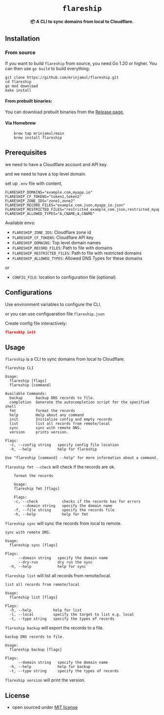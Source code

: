 <div align="center">
  <h1><code>flareship</code></h1>
  <p>
    <strong>📦 A CLI to sync domains from local to Cloudflare.</strong>
  </p>
</div>

## Installation

### From source

If you want to build `flareship` from source, you need Go 1.20 or
higher. You can then use `go build` to build everything:

```
git clone https://github.com/mrinjamul/flareship.git
cd flareship
go mod download
make install
```

#### From prebuilt binaries:

You can download prebuilt binaries from the [Release page](https://github.com/mrinjamul/flareship/releases),

#### Via Homebrew

```
    brew tap mrinjamul/main
    brew install flareship
```

## Prerequisites

we need to have a Cloudflare account and API key.

and we need to have a top level domain.

set up `.env` file with content,

```
FLARESHIP_DOMAINS="example.com,myapp.io"
FLARESHIP_CF_TOKENS="token1,token2"
FLARESHIP_ZONE_IDS="zone1,zone2"
FLARESHIP_RECORD_FILES="example_com.json,myapp_io.json"
FLARESHIP_RESTRICTED_FILES="restricted_example_com.json,restricted_myapp_io.json"
FLARESHIP_ALLOWED_TYPES="A,CNAME;A,CNAME"
```

Available envs:

- `FLARESHIP_ZONE_IDS`: Cloudflare zone id
- `FLARESHIP_CF_TOKENS`: Cloudflare API key
- `FLARESHIP_DOMAINS`: Top level domain names
- `FLARESHIP_RECORD_FILES`: Path to file with domains
- `FLARESHIP_RESTRICTED_FILES`: Path to file with restricted domains
- `FLARESHIP_ALLOWED_TYPES`: Allowed DNS Types for these domains

or

- `CONFIG_FILE`: location to configuration file (optional)

## Configurations

Use environment variables to configure the CLI.

or you can use configuaration file `flareship.json`

Create config file interactively:

```json
flareship init
```

## Usage

`flareship` is a CLI to sync domains from local to Cloudflare.

```
flareship CLI

Usage:
  flareship [flags]
  flareship [command]

Available Commands:
  backup      backup DNS records to file.
  completion  Generate the autocompletion script for the specified shell
  fmt         format the records
  help        Help about any command
  init        Initialize config and empty records
  list        list all records from remote/local
  sync        sync with remote DNS.
  version     prints version.

Flags:
  -c, --config string   specify config file location
  -h, --help            help for flareship

Use "flareship [command] --help" for more information about a command.
```

`flareship fmt --check` will check if the records are ok.

```
    format the records

    Usage:
    flareship fmt [flags]

    Flags:
    -c, --check           checks if the records has for errors
        --domain string   specify the domain name
    -f, --file string     specify the records file
    -h, --help            help for fmt

```

`flareship sync` will sync the records from local to remote.

```
sync with remote DNS.

Usage:
  flareship sync [flags]

Flags:
      --domain string   specify the domain name
      --dry-run         dry run the sync
  -h, --help            help for sync
```

`flareship list` will list all records from remote/local.

```
list all records from remote/local

Usage:
  flareship list [flags]

Flags:
  -h, --help          help for list
  -l, --local         specify the target to list e.g. local
  -t, --type string   specify the types of records

```

`flareship backup` will export the records to a file.

```
backup DNS records to file.

Usage:
  flareship backup [flags]

Flags:
      --domain string   specify the domain name
  -h, --help            help for backup
  -t, --type string     specify the types of records

```

`flareship version` will print the version.

## License

- open sourced under [MIT license](LICENSE)
